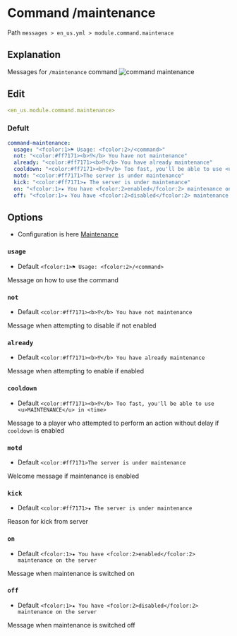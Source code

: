 # Command /maintenance
Path `messages > en_us.yml > module.command.maintenace`

## Explanation
Messages for `/maintenance` command
![command maintenance](/commandmaintenance.png)

## Edit
```yaml
<en_us.module.command.maintenance>
```

### Defult
```yaml
command-maintenance:
  usage: "<fcolor:1>⚑ Usage: <fcolor:2>/<command>"
  not: "<color:#ff7171><b>⁉</b> You have not maintenance"
  already: "<color:#ff7171><b>⁉</b> You have already maintenance"
  cooldown: "<color:#ff7171><b>⁉</b> Too fast, you'll be able to use <u>MAINTENANCE</u> in <time>"
  motd: "<color:#ff7171>The server is under maintenance"
  kick: "<color:#ff7171>★ The server is under maintenance"
  on: "<fcolor:1>★ You have <fcolor:2>enabled</fcolor:2> maintenance on the server"
  off: "<fcolor:1>★ You have <fcolor:2>disabled</fcolor:2> maintenance on the server"
```

## Options

- Configuration is here [Maintenance](/en/config/module/command/command-maintenance/)

### `usage`
- Default `<fcolor:1>⚑ Usage: <fcolor:2>/<command>`

Message on how to use the command

### `not`
- Default `<color:#ff7171><b>⁉</b> You have not maintenance`

Message when attempting to disable if not enabled

### `already`
- Default `<color:#ff7171><b>⁉</b> You have already maintenance`

Message when attempting to enable if enabled

### `cooldown`
- Default `<color:#ff7171><b>⁉</b> Too fast, you'll be able to use <u>MAINTENANCE</u> in <time>`

Message to a player who attempted to perform an action without delay if `cooldown` is enabled

### `motd`
- Default `<color:#ff7171>The server is under maintenance`

Welcome message if maintenance is enabled

### `kick`
- Default `<color:#ff7171>★ The server is under maintenance`

Reason for kick from server

### `on`
- Default `<fcolor:1>★ You have <fcolor:2>enabled</fcolor:2> maintenance on the server`

Message when maintenance is switched on

### `off`
- Default `<fcolor:1>★ You have <fcolor:2>disabled</fcolor:2> maintenance on the server`

Message when maintenance is switched off